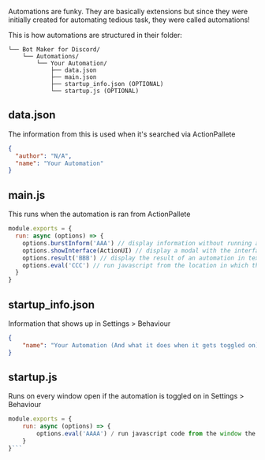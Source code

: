 Automations are funky. They are basically extensions but since they were initially created for automating tedious task, they were called automations!

This is how automations are structured in their folder:
```
└── Bot Maker for Discord/
    └── Automations/
        └── Your Automation/
            ├── data.json
            ├── main.json
            ├── startup_info.json (OPTIONAL)
            └── startup.js (OPTIONAL)
```
## data.json
The information from this is used when it's searched via ActionPallete
```json
{
  "author": "N/A",
  "name": "Your Automation"
}
```

## main.js
This runs when the automation is ran from ActionPallete
```js
module.exports = {
  run: async (options) => {
    options.burstInform('AAA') // display information without running an animation on the popup
    options.showInterface(ActionUI) // display a modal with the interface of an action
    options.result('BBB') // display the result of an automation in text form
    options.eval('CCC') // run javascript from the location in which the automation is ran
  }
}
```

## startup_info.json
Information that shows up in Settings > Behaviour
```json
{
    "name": "Your Automation (And what it does when it gets toggled on)"
}
```

## startup.js
Runs on every window open if the automation is toggled on in Settings > Behaviour
```js
module.exports = {
    run: async (options) => {
        options.eval('AAAA') / run javascript code from the window the user is currently on 
    }
}```
